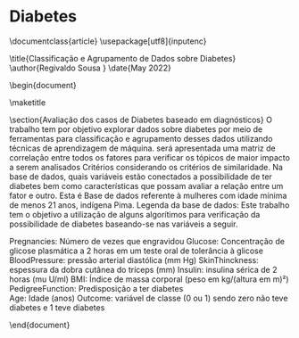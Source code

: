 # Diabetes
\documentclass{article}
\usepackage[utf8]{inputenc}

\title{Classificação e Agrupamento de Dados sobre Diabetes}
\author{Regivaldo Sousa }
\date{May 2022}

\begin{document}

\maketitle

\section{Avaliação dos casos de Diabetes baseado em diagnósticos}
 O trabalho tem por objetivo  explorar dados sobre diabetes por meio de ferramentas para 
 classificação e agrupamento desses dados utilizando técnicas de aprendizagem de máquina.
 será apresentada uma matriz de correlação entre todos os fatores para verificar os tópicos 
 de maior impacto a serem analisados Critérios  considerando os critérios de similaridade.
Na base de dados, quais variáveis estão conectados a possibilidade de ter diabetes bem como características que possam avaliar a relação entre um fator e outro. 
Esta é Base de dados referente à mulheres com idade mínima de menos 21 anos, indígena Pima.
Legenda da base de dados:
Este trabalho tem o objetivo a utilização de alguns algorítimos para verificação da possibilidade de diabetes baseando-se nas variáveis a seguir.

Pregnancies: Número de vezes que engravidou 
Glucose: Concentração de glicose plasmática a 2 horas em um teste oral de tolerância à glicose 
BloodPressure: pressão arterial diastólica (mm Hg) 
SkinThinckness: espessura da dobra cutânea do tríceps (mm) 
Insulin: insulina sérica de 2 horas (mu U/ml) 
BMI: Índice de massa corporal (peso em kg/(altura em m)²) 
PedigreeFunction: Predisposição a ter diabetes  
Age: Idade (anos) 
Outcome: variável de classe (0 ou 1) sendo zero não teve diabetes e 1 teve diabetes



\end{document}
